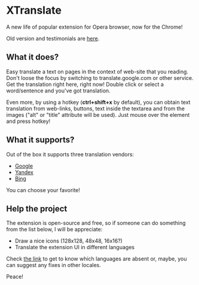 XTranslate
==========
A new life of popular extension for Opera browser, now for the Chrome!

Old version and testimonials are [here](https://addons.opera.com/en/extensions/details/xtranslate/).

What it does?
-----------
Easy translate a text on pages in the context of web-site that you reading. Don't loose the focus by switching to translate.google.com or other service. Get the translation right here, right now! Double click or select a word/sentence and you've got translation.

Even more, by using a hotkey (**ctrl+shift+x** by default), you can obtain text translation from web-links, buttons, text inside the textarea and from the images ("alt" or "title" attribute will be used). 
Just mouse over the element and press hotkey!

What it supports?
-----------
Out of the box it supports three translation vendors:
* [Google](http://translate.google.com/)
* [Yandex](http://translate.yandex.com/)
* [Bing](http://bing.com/translator/)

You can choose your favorite!

Help the project
-----------
The extension is open-source and free, so if someone can do something from the list below, I will be appreciate:
* Draw a nice icons (128x128, 48x48, 16x16?)
* Translate the extension UI in different languages

Check [the link](https://github.com/ixrock/XTranslate/tree/master/_locales) to get to know which languages are absent or, maybe, you can suggest any fixes in other locales.

Peace!

